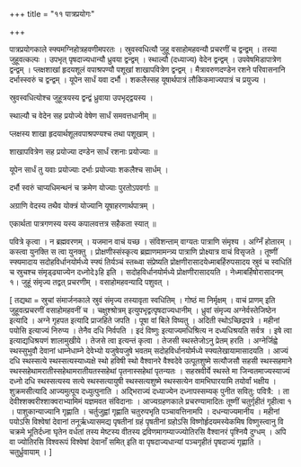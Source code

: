 +++
title = "११ पात्रप्रयोगः"

+++

पात्रप्रयोगकाले स्फ्यमग्निहोत्रहवणीमपरतः । स्रुवस्वधित्यौ जुहू वसाहोमहवन्यौ प्रचरणीं च द्वन्द्वम् । तस्या जुहूवत्कल्पः । उपभृत् पृषदाज्यधान्यौ ध्रुवया द्वन्द्वम् । स्थाल्यौ (दध्याज्य) वेदेन द्वन्द्वम् । उपवेषमिडापात्रेण द्वन्द्वम् । प्लक्षशाखां हृदयशूलं वपाश्रपण्यौ पशूखां शाखापवित्रेण द्वन्द्वम् । मैत्रावरुणदण्डेन रशने परिवासनानि दर्भास्स्वरुं च द्वन्द्वम् । यूपेन सार्धं यवा दर्भौ । शकलैस्सह यूषार्थपात्रं लौकिकमाज्यपात्रं च प्रयुज्य ।

स्रुवस्वधित्योश्च जुहूत्रयस्य द्वन्द्वं ध्रुवाया उपभृद्द्वयस्य ।

स्थाल्यौ च वेदेन सह प्रयोज्ये वेषेण सार्धं समवत्तधानीम् ॥

प्लक्षस्य शाखा हृदयार्थशूलवपाश्रपण्यश्च तथा पशूखाम् ।

शाखापवित्रेण सह प्रयोज्या दण्डेन सार्धं रशनाः प्रयोज्याः ॥

यूपेन सार्धं तु यवाः प्रयोज्याः दर्भाः प्रयोज्याः शकलैश्च सार्धम् ।

दर्भौ स्वरुं चाप्यधिमन्थनं च क्रमेण योज्याः पुरतोऽपवर्गाः ॥

अग्राणि वेदस्य तथैव योक्त्रं योज्यानि यूषाहरणार्थपात्रम् ।

एकार्थता पात्रगणस्य यस्य कपालवत्तत्र सहैकता स्यात् ॥

पवित्रे कृत्वा । न ब्रह्मवरणम् । यजमान वाचं यच्छ । संविशन्ताम् वाग्यतः पात्राणि संमृश्य । अग्निँ होतारम् । कस्त्वा युनक्ति स त्वा युनक्तु । प्रोक्षणीस्संस्कृत्य ब्रह्माणमामन्त्र्य पात्राणि प्रोक्ष्यात्र वाचं विसृजते । तूष्णीं स्फ्यमादाय सदोहविर्धानयोर्मध्ये स्फ्यं तिर्यञ्चं स्तब्ध्वा संप्रेष्यति प्रोक्षणीरासादयेध्माबर्हिरुपसादय स्रुवं च स्वधितिं च स्रुचश्च संमृड्ढ्याज्येन दध्नोदे३हि इति । सदोहविर्धानयोर्मध्ये प्रोक्षणीरासादयति । नेध्माबर्हिषोरासादनम् १। जुहूं संमृज्य तद्वत् प्रचरणीम् । वसाहोमहवन्यादि पशुवत् ।

[ तद्यथा = स्रुचां संमार्जनकाले स्रुवं संमृज्य तस्यावृता स्वधितिम् । गोष्ठं मा निर्मृक्षम् । वाचं प्राणम् इति जुहूवत्प्रचरणीं वसाहोमहवनीं च । चक्षुश्श्रोत्रम् इत्युपभृद्वत्पृषदाज्यधानीम् । ध्रुवां संमृज्य अग्नेर्वस्तेजिष्ठेन इत्यादि । अग्ने गृहपत इत्यादि प्राजहिते जपति । पूषा वां बिले विष्यतु । अदिती स्थोऽच्छिद्रपत्रे । महीनां पयोसि इत्याज्यं निरुप्य । तेनैव दधि निर्वपति । इदं विष्णुः इत्याज्यमधिश्रित्य न दध्यधिश्रयति सर्वत्र । इषे त्वा इत्याद्यधिश्रयणं शालामुखीये । तेजसे त्वा इत्यन्तं कृत्वा । तेजसी स्थस्तेजोऽनु प्रेतम् हरति । अग्नेर्जिह्वे स्थस्सुभुवौ देवानां धाम्नेधाम्ने देवेभ्यो यजुषेयजुषे भवतम् सदोहविर्धानयोर्मध्ये स्फ्यलेखायामासादयति । आज्यं दधि स्थस्सत्ये स्थस्सत्यस्याध्यक्षे स्थो हविषी स्थो वैश्वानरे वैश्वदेवे उत्पूतशुष्मे सत्यौजसौ सहसी स्थस्सहमाने स्थस्सहेथामरातीस्सहेथामरातीयतस्सहेथां पृतनास्सहेथां पृतन्यतः । सहस्रवीर्ये स्थस्ते मा जिन्वतमाज्यस्याज्यं दध्नो दधि स्थस्सत्यस्य सत्ये स्थस्सत्यायुषी स्थस्सत्यशुष्मे स्थस्सत्येन वामभिघारयामि तयोर्वां भक्षीय । शुक्रमसीत्यादि आज्यमुत्पूय दध्युत्पुनाति । अद्भिराज्यं दध्याज्येन दध्नापस्सम्यक् पुनीत सवितु: पवित्रै: । ता देवीश्शक्वरीश्शाक्वराभ्यामिमं यज्ञमवत संविदानाः । आज्यग्रहणकाले प्रचरण्यामादितः तूष्णीं चतुर्गृहीतं गृहीत्वा १ । पाशुकान्याज्यानि गृह्णाति । चर्तुजुह्वां गृह्णाति चतुरुपभृति पञ्चावत्तिनामपि । दधन्याज्यमानीय । महीनां पयोऽसि विश्वेषां देवानां तनूर्ऋध्यासमद्य पृषतीनां ग्रहं पृषतीनां ग्रहोऽसि विष्णोर्हृदयमस्येकमिष विष्णुस्त्वानु वि चक्रमे भूतिर्दध्ना घृतेन वर्धतां तस्य मेष्टस्य वीतस्य द्रविणमागम्याज्ज्योतिरसि वैश्वानरं पृश्नियै दुग्धम् । अपि वा ज्योतिरसि विश्वरूपं विश्वेषां देवानाँ समित् इति वा पृषदाज्यधान्यां पञ्चगृहीतं पृषदाज्यं गृह्णाति । चतुर्ध्रुवायाम् । ]
